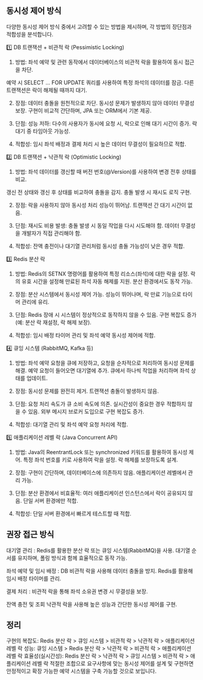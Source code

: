 ## 동시성 제어 방식
다양한 동시성 제어 방식 중에서 고려할 수 있는 방법을 제시하며, 각 방법의 장단점과 적합성을 분석합니다.

1️⃣ DB 트랜잭션 + 비관적 락 (Pessimistic Locking)
1) 방법: 좌석 예약 및 관련 동작에서 데이터베이스의 비관적 락을 활용하여 동시 접근을 차단.

예약 시 SELECT ... FOR UPDATE 쿼리를 사용하여 특정 좌석의 데이터를 잠금.
다른 트랜잭션은 락이 해제될 때까지 대기.

2) 장점:
데이터 충돌을 원천적으로 차단.
동시성 문제가 발생하지 않아 데이터 무결성 보장.
구현이 비교적 간단하며, JPA 또는 ORM에서 기본 제공.

3) 단점:
성능 저하: 다수의 사용자가 동시에 요청 시, 락으로 인해 대기 시간이 증가.
락 대기 중 타임아웃 가능성.

4) 적합성:
임시 좌석 배정과 결제 처리 시 높은 데이터 무결성이 필요하므로 적합.

2️⃣ DB 트랜잭션 + 낙관적 락 (Optimistic Locking)
1) 방법: 좌석 데이터를 갱신할 때 버전 번호(@Version)를 사용하여 변경 전후 상태를 비교.

갱신 전 상태와 갱신 후 상태를 비교하여 충돌을 감지.
충돌 발생 시 재시도 로직 구현.

2) 장점:
락을 사용하지 않아 동시성 처리 성능이 뛰어남.
트랜잭션 간 대기 시간이 없음.

3) 단점:
재시도 비용 발생: 충돌 발생 시 동일 작업을 다시 시도해야 함.
데이터 무결성을 개발자가 직접 관리해야 함.
4) 적합성:
잔액 충전이나 대기열 관리처럼 동시성 충돌 가능성이 낮은 경우 적합.

3️⃣ Redis 분산 락
1) 방법: Redis의 SETNX 명령어를 활용하여 특정 리소스(좌석)에 대한 락을 설정.
락의 유효 시간을 설정해 만료된 좌석 자동 해제를 지원.
분산 환경에서도 동작 가능.

2) 장점:
분산 시스템에서 동시성 제어 가능.
성능이 뛰어나며, 락 만료 기능으로 타이머 관리에 유리.

3) 단점:
Redis 장애 시 시스템이 정상적으로 동작하지 않을 수 있음.
구현 복잡도 증가 (예: 분산 락 재설정, 락 해제 보장).

4) 적합성:
임시 배정 타이머 관리 및 좌석 예약 동시성 제어에 적합.

4️⃣ 큐잉 시스템 (RabbitMQ, Kafka 등)
1) 방법: 좌석 예약 요청을 큐에 저장하고, 요청을 순차적으로 처리하여 동시성 문제를 해결.
예약 요청이 들어오면 대기열에 추가.
큐에서 하나씩 작업을 처리하며 좌석 상태를 업데이트.

2) 장점:
동시성 문제를 완전히 제거.
트랜잭션 충돌이 발생하지 않음.

3) 단점:
요청 처리 속도가 큐 소비 속도에 의존.
실시간성이 중요한 경우 적합하지 않을 수 있음.
외부 메시지 브로커 도입으로 구현 복잡도 증가.

4) 적합성:
대기열 관리 및 좌석 예약 요청 처리에 적합.

5️⃣ 애플리케이션 레벨 락 (Java Concurrent API)
1) 방법: Java의 ReentrantLock 또는 synchronized 키워드를 활용하여 동시성 제어.
특정 좌석 번호를 키로 사용하여 락을 설정.
락 해제를 보장하도록 설계.

2) 장점:
구현이 간단하며, 데이터베이스에 의존하지 않음.
애플리케이션 레벨에서 관리 가능.

3) 단점:
분산 환경에서 비효율적: 여러 애플리케이션 인스턴스에서 락이 공유되지 않음.
단일 서버 환경에만 적합.

4) 적합성:
단일 서버 환경에서 빠르게 테스트할 때 적합.


## 권장 접근 방식
대기열 관리
: Redis를 활용한 분산 락 또는 큐잉 시스템(RabbitMQ)을 사용.
대기열 순서를 유지하며, 폴링 방식과 함께 효율적으로 동작 가능.

좌석 예약 및 임시 배정
: DB 비관적 락을 사용해 데이터 충돌을 방지.
Redis를 활용해 임시 배정 타이머를 관리.

결제 처리
: 비관적 락을 통해 좌석 소유권 변경 시 무결성을 보장.

잔액 충전 및 조회
낙관적 락을 사용해 높은 성능과 간단한 동시성 제어를 구현.


## 정리
구현의 복잡도: Redis 분산 락 > 큐잉 시스템 > 비관적 락 > 낙관적 락 > 애플리케이션 레벨 락
성능: 큐잉 시스템 > Redis 분산 락 > 낙관적 락 > 비관적 락 > 애플리케이션 레벨 락
효율성(실시간성): Redis 분산 락 > 낙관적 락 > 큐잉 시스템 > 비관적 락 > 애플리케이션 레벨 락
적절한 조합으로 요구사항에 맞는 동시성 제어를 설계 및 구현하면 안정적이고 확장 가능한 예약 시스템을 구축 가능할 것으로 보입니다.


